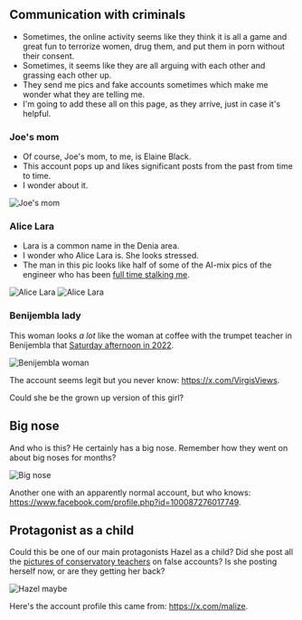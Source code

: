## Communication with criminals

- Sometimes, the online activity seems like they think it is all a game and great fun to terrorize women, drug them, and put them in porn without their consent.
- Sometimes, it seems like they are all arguing with each other and grassing each other up.
- They send me pics and fake accounts sometimes which make me wonder what they are telling me.
- I'm going to add these all on this page, as they arrive, just in case it's helpful.

### Joe's mom

- Of course, Joe's mom, to me, is Elaine Black. 
- This account pops up and likes significant posts from the past from time to time.
- I wonder about it.

![Joe's mom](../content/images/maybes/joes-mom.png)

### Alice Lara

- Lara is a common name in the Denia area. 
- I wonder who Alice Lara is. She looks stressed.
- The man in this pic looks like half of some of the AI-mix pics of the engineer who has been [full time stalking me](../content/images/fake-accounts/messages-oct/13.png).

![Alice Lara](../content/images/maybes/alice-lara-1.png)
![Alice Lara](../content/images/maybes/alice-lara-2.png)

### Benijembla lady

This woman looks *a lot* like the woman at coffee with the trumpet teacher in Benijembla that [Saturday afternoon in 2022](../timeline/2022/november.md#walking-in-benijembla-with-the-english-ladies).

![Benijembla woman](../content/images/fake-accounts/woman%20in%20benijembla.png)

The account seems legit but you never know: https://x.com/VirgisViews.

Could she be the grown up version of this girl?

<!-- add here -->

## Big nose

And who is this? He certainly has a big nose. Remember how they went on about big noses for months?

![Big nose](../content/images/fake-accounts/bignose.png)

Another one with an apparently normal account, but who knows: https://www.facebook.com/profile.php?id=100087276017749.

## Protagonist as a child

Could this be one of our main protagonists Hazel as a child? Did she post all the [pictures of conservatory teachers](../timeline/2023/june.md#teachers-and-staff-involved-in-gang-stalking-students-at-denia-conservatory) on false accounts? Is she posting herself now, or are they getting her back?

![Hazel maybe](../content/images/fake-accounts/haze-baby.png)

Here's the account profile this came from: https://x.com/malize.
